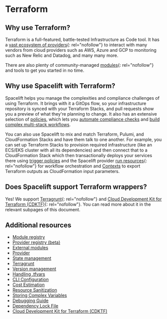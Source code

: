# Terraform

## Why use Terraform?

Terraform is a full-featured, battle-tested Infrastructure as Code tool. It has a [vast ecosystem of providers](https://registry.terraform.io/browse/providers){: rel="nofollow"} to interact with many vendors from cloud providers such as AWS, Azure and GCP to monitoring such as New Relic and Datadog, and many many more.

There are also plenty of community-managed [modules](https://registry.terraform.io/browse/modules){: rel="nofollow"} and tools to get you started in no time.

## Why use Spacelift with Terraform?

Spacelift helps you manage the complexities and compliance challenges of using Terraform. It brings with it a GitOps flow, so your infrastructure repository is synced with your Terraform Stacks, and pull requests show you a preview of what they're planning to change. It also has an extensive selection of [policies](../../concepts/policy/README.md), which lets you [automate compliance checks](../../concepts/policy/terraform-plan-policy.md) and [build complex multi-stack workflows](../../concepts/policy/trigger-policy.md).

You can also use Spacelift to mix and match Terraform, Pulumi, and CloudFormation Stacks and have them talk to one another. For example, you can set up Terraform Stacks to provision required infrastructure (like an ECS/EKS cluster with all its dependencies) and then connect that to a CloudFormation Stack which then transactionally deploys your services there using [trigger policies](../../concepts/policy/trigger-policy.md) and the Spacelift provider [run resources](https://registry.terraform.io/providers/spacelift-io/spacelift/latest/docs/resources/run){: rel="nofollow"} for workflow orchestration and [Contexts](../../concepts/configuration/context.md#remote-state-alternative-terraform-specific) to export Terraform outputs as CloudFormation input parameters.

## Does Spacelift support Terraform wrappers?

Yes! We support [Terragrunt](https://terragrunt.gruntwork.io){: rel="nofollow"} and [Cloud Development Kit for Terraform (CDKTF)](https://www.terraform.io/cdktf){: rel="nofollow"}. You can read more about it in the relevant subpages of this document.

## Additional resources

- [Module registry](./module-registry.md)
- [Provider registry (beta)](./provider-registry.md)
- [External modules](./external-modules.md)
- [Provider](./terraform-provider.md)
- [State management](./state-management.md)
- [Terragrunt](./terragrunt.md)
- [Version management](./version-management.md)
- [Handling .tfvars](./handling-tfvars.md)
- [CLI Configuration](./cli-configuration.md)
- [Cost Estimation](./infracost.md)
- [Resource Sanitization](./resource-sanitization.md)
- [Storing Complex Variables](./storing-complex-variables.md)
- [Debugging Guide](./debugging-guide.md)
- [Dependency Lock File](./dependency-lock-file.md)
- [Cloud Development Kit for Terraform (CDKTF)](./cdktf.md)
